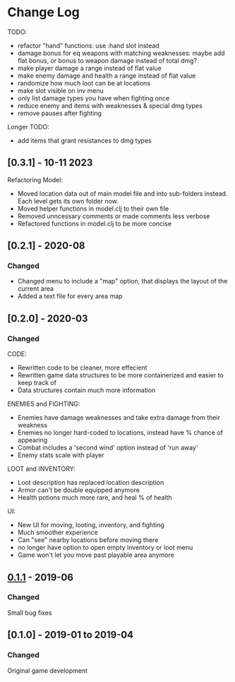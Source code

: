 # Change Log

TODO:
- refactor "hand" functions: use :hand slot instead 
- damage bonus for eq weapons with matching weaknesses: maybe add flat bonus, or bonus to weapon damage instead of total dmg? 
- make player damage a range instead of flat value
- make enemy damage and health a range instead of flat value 
- randomize how much loot can be at locations
- make slot visible on inv menu
- only list damage types you have when fighting once
- reduce enemy and items with weaknesses & special dmg types
- remove pauses after fighting

Longer TODO:
- add items that grant resistances to dmg types

## [0.3.1] - 10-11 2023
Refactoring Model: 
- Moved location data out of main model file and into sub-folders instead. Each level gets its own folder now.
- Moved helper functions in model.clj to their own file
- Removed unncessary comments or made comments less verbose
- Refactored functions in model.clj to be  more concise

## [0.2.1] - 2020-08
### Changed
- Changed menu to include a "map" option, that displays the layout of the current area
- Added a text file for every area map

## [0.2.0] - 2020-03
### Changed
CODE:
* Rewritten code to be cleaner, more effecient
* Rewritten game data structures to be more containerized and easier to keep track of
* Data structures contain much more information

ENEMIES and FIGHTING:
* Enemies have damage weaknesses and take extra damage from their weakness
* Enemies no longer hard-coded to locations, instead have % chance of appearing
* Combat includes a 'second wind' option instead of 'run away'
* Enemy stats scale with player

LOOT and INVENTORY: 
* Loot description has replaced location description
* Armor can't be double equipped anymore
* Health potions much more rare, and heal % of health

UI: 
* New UI for moving, looting, inventory, and fighting
* Much smoother experience
* Can "see" nearby locations before moving there
* no longer have option to open empty inventory or loot menu
* Game won't let you move past playable area anymore 

## [0.1.1] - 2019-06
### Changed
Small bug fixes

## [0.1.0] - 2019-01 to 2019-04
### Changed 
Original game development

[Unreleased]: https://github.com/catspook/darkmoor/compare/0.1.1...HEAD
[0.1.1]: https://github.com/catspook/darkmoor/compare/0.1.0...0.1.1
